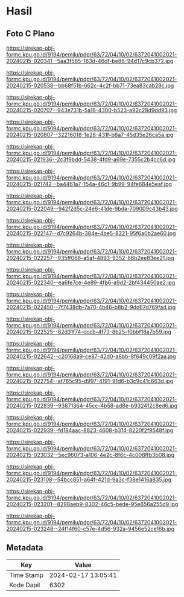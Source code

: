 # Hasil

## Foto C Plano

https://sirekap-obj-formc.kpu.go.id/9194/pemilu/pdpr/63/72/04/10/02/6372041002021-20240215-020341--5aa3f585-163d-46df-be86-94d17c9cb372.jpg

https://sirekap-obj-formc.kpu.go.id/9194/pemilu/pdpr/63/72/04/10/02/6372041002021-20240215-020538--bb68f51b-662c-4c2f-bb71-73ea83cab28c.jpg

https://sirekap-obj-formc.kpu.go.id/9194/pemilu/pdpr/63/72/04/10/02/6372041002021-20240215-020707--943e731b-5a16-4300-b523-a92c28d9dd93.jpg

https://sirekap-obj-formc.kpu.go.id/9194/pemilu/pdpr/63/72/04/10/02/6372041002021-20240215-020807--32216018-1e28-431f-b8a7-45d35e26ca5a.jpg

https://sirekap-obj-formc.kpu.go.id/9194/pemilu/pdpr/63/72/04/10/02/6372041002021-20240215-021936--2c3f9bdd-5438-4fd9-a69e-7355c2b4cc6d.jpg

https://sirekap-obj-formc.kpu.go.id/9194/pemilu/pdpr/63/72/04/10/02/6372041002021-20240215-021742--ba4461a7-154a-46c1-9b99-94fe684e5eaf.jpg

https://sirekap-obj-formc.kpu.go.id/9194/pemilu/pdpr/63/72/04/10/02/6372041002021-20240215-022049--942f2d5c-24e6-41de-9bda-709009c43b43.jpg

https://sirekap-obj-formc.kpu.go.id/9194/pemilu/pdpr/63/72/04/10/02/6372041002021-20240215-022147--d7c9264b-384e-4be5-8221-95f6a0b2ae60.jpg

https://sirekap-obj-formc.kpu.go.id/9194/pemilu/pdpr/63/72/04/10/02/6372041002021-20240215-022257--935ff066-a5af-4893-9352-86b2ee83ee21.jpg

https://sirekap-obj-formc.kpu.go.id/9194/pemilu/pdpr/63/72/04/10/02/6372041002021-20240215-022340--ea6fe7ce-4e89-4fb6-a9d2-2bf434450ae2.jpg

https://sirekap-obj-formc.kpu.go.id/9194/pemilu/pdpr/63/72/04/10/02/6372041002021-20240215-022450--7f7438db-7a70-4b46-b8b2-9dd67d769fad.jpg

https://sirekap-obj-formc.kpu.go.id/9194/pemilu/pdpr/63/72/04/10/02/6372041002021-20240215-022525--82d31f74-cccb-4f73-8b25-f0bbf18a7b59.jpg

https://sirekap-obj-formc.kpu.go.id/9194/pemilu/pdpr/63/72/04/10/02/6372041002021-20240215-022642--c20168a9-ce87-42d0-a8bb-8f649c09f2aa.jpg

https://sirekap-obj-formc.kpu.go.id/9194/pemilu/pdpr/63/72/04/10/02/6372041002021-20240215-022754--af785c95-d997-4191-91d6-b3c9c41c663d.jpg

https://sirekap-obj-formc.kpu.go.id/9194/pemilu/pdpr/63/72/04/10/02/6372041002021-20240215-022839--93871364-45cc-4b58-ad8e-b932412c8ed6.jpg

https://sirekap-obj-formc.kpu.go.id/9194/pemilu/pdpr/63/72/04/10/02/6372041002021-20240215-022939--fd184aac-8823-4608-b314-8220f2f9548f.jpg

https://sirekap-obj-formc.kpu.go.id/9194/pemilu/pdpr/63/72/04/10/02/6372041002021-20240215-023032--5ec96073-a106-4e2c-8f6c-4c008ffb3b08.jpg

https://sirekap-obj-formc.kpu.go.id/9194/pemilu/pdpr/63/72/04/10/02/6372041002021-20240215-023108--54bcc851-a64f-421d-9a3c-f38e1416a835.jpg

https://sirekap-obj-formc.kpu.go.id/9194/pemilu/pdpr/63/72/04/10/02/6372041002021-20240215-023201--8298aeb9-8302-46c5-bede-95e656a255d9.jpg

https://sirekap-obj-formc.kpu.go.id/9194/pemilu/pdpr/63/72/04/10/02/6372041002021-20240215-023248--24f14f60-c57e-4d56-932a-9456e52ce16b.jpg


## Metadata

| Key        | Value               |
| ---------- | ------------------- |
| Time Stamp | 2024-02-17 13:05:41 |
| Kode Dapil | 6302                |



